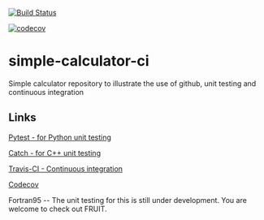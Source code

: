[![Build Status](https://travis-ci.org/semodi/simple-calculator-ci.svg?branch=master)](https://travis-ci.org/semodi/simple-calculator-ci)

[![codecov](https://codecov.io/gh/semodi/simple-calculator-ci/branch/master/graph/badge.svg)](https://codecov.io/gh/semodi/simple-calculator-ci)

# simple-calculator-ci
Simple calculator repository to illustrate the use of github, unit testing and continuous integration  


## Links

[Pytest - for Python unit testing](https://docs.pytest.org/en/latest/)

[Catch - for C++ unit testing](https://github.com/philsquared/Catch)

[Travis-CI - Continuous integration](https://travis-ci.org)

[Codecov](https://codecov.io)

Fortran95 -- The unit testing for this is still under development. You are welcome to check out FRUIT.
